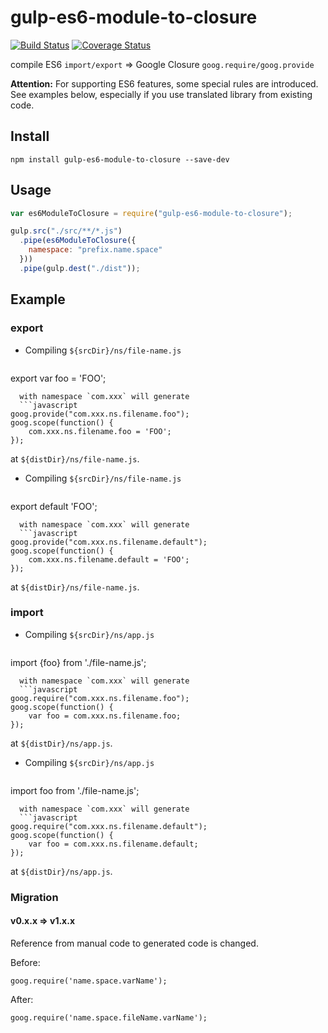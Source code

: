 gulp-es6-module-to-closure
==========================

[![Build Status](https://travis-ci.org/jinjor/gulp-es6-module-to-closure.svg?branch=master)](https://travis-ci.org/jinjor/gulp-es6-module-to-closure)
[![Coverage Status](https://coveralls.io/repos/jinjor/gulp-es6-module-to-closure/badge.png?branch=master)](https://coveralls.io/r/jinjor/gulp-es6-module-to-closure?branch=master)


compile ES6 `import/export` => Google Closure `goog.require/goog.provide`

__Attention:__ For supporting ES6 features, some special rules are introduced.
See examples below, especially if you use translated library from existing code.


## Install

```shell
npm install gulp-es6-module-to-closure --save-dev
```


## Usage

```javascript
var es6ModuleToClosure = require("gulp-es6-module-to-closure");

gulp.src("./src/**/*.js")
  .pipe(es6ModuleToClosure({
    namespace: "prefix.name.space"
  }))
  .pipe(gulp.dest("./dist"));
```


## Example

### export

- Compiling `${srcDir}/ns/file-name.js`
  ```javascript
export var foo = 'FOO';
```
  with namespace `com.xxx` will generate
  ```javascript
goog.provide("com.xxx.ns.filename.foo");
goog.scope(function() {
    com.xxx.ns.filename.foo = 'FOO';
});
```
at `${distDir}/ns/file-name.js`.


- Compiling `${srcDir}/ns/file-name.js`
  ```javascript
export default 'FOO';
```
  with namespace `com.xxx` will generate
  ```javascript
goog.provide("com.xxx.ns.filename.default");
goog.scope(function() {
    com.xxx.ns.filename.default = 'FOO';
});
```
  at `${distDir}/ns/file-name.js`.


### import

- Compiling `${srcDir}/ns/app.js`
  ```javascript
import {foo} from './file-name.js';
```
  with namespace `com.xxx` will generate
  ```javascript
goog.require("com.xxx.ns.filename.foo");
goog.scope(function() {
    var foo = com.xxx.ns.filename.foo;
});
```
  at `${distDir}/ns/app.js`.


- Compiling `${srcDir}/ns/app.js`
  ```javascript
import foo from './file-name.js';
```
  with namespace `com.xxx` will generate
  ```javascript
goog.require("com.xxx.ns.filename.default");
goog.scope(function() {
    var foo = com.xxx.ns.filename.default;
});
```
  at `${distDir}/ns/app.js`.


### Migration

#### v0.x.x => v1.x.x

Reference from manual code to generated code is changed.

Before:
```
goog.require('name.space.varName');
```
After:
```
goog.require('name.space.fileName.varName');
```


